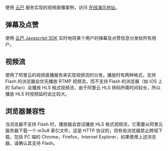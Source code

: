使用 [云巴][1] 服务实现的视频直播案例，访问 [在线演示地址][2]。

弹幕及点赞
--------

使用 [云巴 Javascript SDK][3] 实时地将某个用户的弹幕及点赞信息分发给所有用户。

视频流
--------

使用了阿里云的视频直播服务来实现视频流的分发。播放时有两种格式，支持 Flash 的浏览器会优先播放 RTMP 视频流，而不支持 Flash 的浏览器（如 iOS 上的 Safari）会播放 HLS 格式视频流，由于阿里云 HLS 转码所需时间较长，所以播放 HLS 时视频延时会比较大。

浏览器兼容性
--------

当浏览器不支持 Flash 时，播放器会尝试播放 HLS 格式视频流，它需要从阿里云服务器下载一个 m3u8 索引文件，这是 HTTP 协议的，但有些浏览器禁止跨域下载，包括 PC 端的 Chrome，Firefox，Internet Explorer，如果使用上述浏览器，请确认其支持 Flash。

[1]: http://yunba.io/
[2]: http://yunbademo.github.io/yunba-live-video/
[3]: http://yunba.io/docs2/Javascript_SDK/

